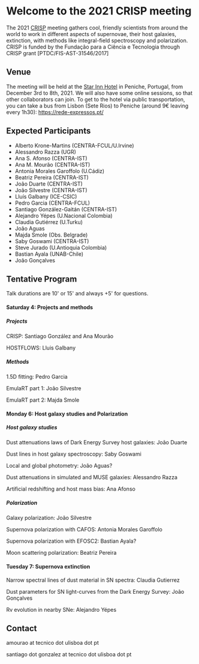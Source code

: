 # Welcome to the 2021 CRISP meeting

The 2021 [CRISP](https://sn-crisp.github.io/CRISP/) meeting gathers cool, friendly scientists from around the world to work in different aspects of supernovae, their host galaxies, extinction, with methods like integral-field spectroscopy and polarization. CRISP is funded by the Fundação para a
Ciência e Tecnologia through CRISP grant [PTDC/FIS-AST-31546/2017]

## Venue

The meeting will be held at the [Star Inn Hotel](https://www.hotelstarinn.com/peniche/) in Peniche, Portugal, from December 3rd to 8th, 2021. We will also have some online sessions, so that other collaborators can join. To get to the hotel via public transportation, you can take a bus from Lisbon (Sete Rios) to Peniche (around 9€ leaving every 1h30): https://rede-expressos.pt/

## Expected Participants 
- Alberto Krone-Martins (CENTRA-FCUL/U.Irvine)
- Alessandro Razza (UGR)
- Ana S. Afonso (CENTRA-IST)
- Ana M. Mourão (CENTRA-IST)
- Antonia Morales Garoffolo (U.Cádiz)
- Beatriz Pereira (CENTRA-IST)
- João Duarte (CENTRA-IST)
- João Silvestre (CENTRA-IST)
- Lluís Galbany (ICE-CSIC)
- Pedro Garcia (CENTRA-FCUL)
- Santiago González-Gaitán (CENTRA-IST)
- Alejandro Yépes (U.Nacional Colombia)
- Claudia Gutiérrez (U.Turku)
- João Aguas
- Majda Smole (Obs. Belgrade)
- Saby Goswami (CENTRA-IST)
- Steve Jurado (U.Antioquia Colombia)
- Bastian Ayala (UNAB-Chile)
- João Gonçalves

## Tentative Program 
Talk durations are 10' or 15' and always +5' for questions. 

#### Saturday 4: Projects and methods

##### Projects

CRISP: Santiago González and Ana Mourão

HOSTFLOWS: Lluis Galbany

##### Methods

1.5D fitting: Pedro Garcia

EmulaRT part 1: João Silvestre

EmulaRT part 2: Majda Smole

#### Monday 6: Host galaxy studies and Polarization

##### Host galaxy studies

Dust attenuations laws of Dark Energy Survey host galaxies: João Duarte

Dust lines in host galaxy spectroscopy: Saby Goswami 

Local and global photometry: João Aguas?

Dust attenuations in simulated and MUSE galaxies: Alessandro Razza

Artificial redshifting and host mass bias: Ana Afonso

##### Polarization

Galaxy polarization: João Silvestre

Supernova polarization with CAFOS: Antonia Morales Garoffolo

Supernova polarization with EFOSC2: Bastian Ayala?

Moon scattering polarization: Beatriz Pereira

#### Tuesday 7: Supernova extinction

Narrow spectral lines of dust material in SN spectra: Claudia Gutierrez

Dust parameters for SN light-curves from the Dark Energy Survey: João Gonçalves

Rv evolution in nearby SNe: Alejandro Yépes



## Contact

amourao at tecnico dot ulisboa dot pt

santiago dot gonzalez at tecnico dot ulisboa dot pt
